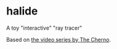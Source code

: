 # halide
A toy "interactive" "ray tracer"

Based on [the video series by The Cherno](https://www.youtube.com/watch?v=gfW1Fhd9u9Q).
